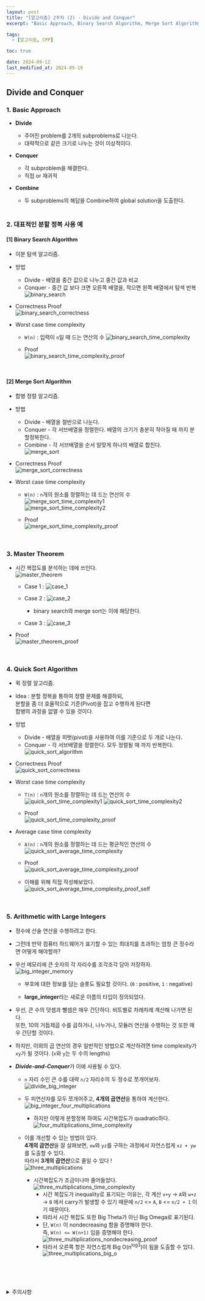 ```yaml
---
layout: post
title: "[알고리즘] 2주차 (2) - Divide and Conquer"
excerpt: "Basic Approach, Binary Search Algorithm, Merge Sort Algorithm, Master Theorem, Quick Sort Algorithm, Arithmetic with Large Integers"

tags:
  - [알고리즘, CPP]

toc: true

date: 2024-09-12
last_modified_at: 2024-09-19
---
```

## Divide and Conquer
### 1. Basic Approach
- **Divide**
  - 주어진 problem를 2개의 subproblems로 나눈다.  
  - 대략적으로 같은 크기로 나누는 것이 이상적이다.  

- **Conquer**
  - 각 subproblem을 해결한다.
  - 직접 or 재귀적  

- **Combine**
  - 두 subproblems의 해답을 Combine하여 global solution을 도출한다.  

  <br>

### 2. 대표적인 분할 정복 사용 예
#### [1] Binary Search Algorithm
- 이분 탐색 알고리즘.

- 방법
  - Divide - 배열을 중간 값으로 나누고 중간 값과 비교
  - Conquer - 중간 값 보다 크면 오른쪽 배열을, 작으면 왼쪽 배열에서 탐색 반복  
  ![binary_search][def2]

- Correctness Proof  
![binary_search_correctness][def13]

- Worst case time complexity  
  - `W(n)` : 입력이 `n`일 때 드는 연산의 수
  ![binary_search_time_complexity][def]  

  - Proof  
  ![binary_search_time_complexity_proof][def14]

<br>

#### [2] Merge Sort Algorithm
- 합병 정렬 알고리즘.  

- 방법
  - Divide - 배열을 절반으로 나눈다.  
  - Conquer - 각 서브배열을 정렬한다. 배열의 크기가 충분히 작아질 때 까지 분할정복한다.  
  - Combine - 각 서브배열을 순서 알맞게 하나의 배열로 합친다.  
  ![merge_sort][def3]  

- Correctness Proof  
![merge_sort_correctness][def15]  

- Worst case time complexity  
  - `W(n)` : `n`개의 원소를 정렬하는 데 드는 연산의 수  
  ![merge_sort_time_complexity1][def4]  
  ![merge_sort_time_complexity2][def5]  
  
  - Proof  
  ![merge_sort_time_complexity_proof][def16]

<br>  

### 3. Master Theorem
- 시간 복잡도를 분석하는 데에 쓰인다.  
![master_theorem][def6]  

  - Case 1 : ![case_1][def7]
  
  - Case 2 : ![case_2][def8]  
    - binary search와 merge sort는 이에 해당한다.  

  - Case 3 : ![case_3][def9]  

- Proof  
![master_theorem_proof][def17]

<br>

### 4. Quick Sort Algorithm
- 퀵 정렬 알고리즘.  

- Idea : 분할 정복을 통하여 정렬 문제를 해결하되,  
분할을 좀 더 효율적으로 기준(Pivot)을 잡고 수행하게 된다면  
합병의 과정을 없앨 수 있을 것이다.  

- 방법  
  - Divide - 배열을 피벗(pivot)을 사용하여 이를 기준으로 두 개로 나눈다.  
  - Conquer - 각 서브배열을 정렬한다. 모두 정렬될 때 까지 반복한다.  
  ![quick_sort_algorithm][def10]  

- Correctness Proof  
![quick_sort_correctness][def18]  

- Worst case time complexity  
  - `T(n)` : `n`개의 원소를 정렬하는 데 드는 연산의 수  
  ![quick_sort_time_complexity1][def11]
  ![quick_sort_time_complexity2][def12]  
  
  - Proof  
  ![quick_sort_time_complexity_proof][def19]  

- Average case time complexity  
  - `A(n)` : `n`개의 원소를 정렬하는 데 드는 평균적인 연산의 수  
  ![quick_sort_average_time_complexity][def20]
  
  - Proof  
  ![quick_sort_average_time_complexity_proof][def21]  
  - 이해를 위해 직접 작성해보았다.  
  ![quick_sort_average_time_complexity_proof_self][def22]

  <br>

### 5. Arithmetic with Large Integers  
- 정수에 산술 연산을 수행하려고 한다.  

- 그런데 만약 컴퓨터 하드웨어가 표기할 수 있는 최대치를 초과하는 엄청 큰 정수라면 어떻게 해야할까?  

- 우선 메모리에 큰 숫자의 각 자리수를 조각조각 담아 저장하자.  
![big_integer_memory][def23]  

  - 부호에 대한 정보를 담는 슬롯도 필요할 것이다. (`0` : positive, `1` : negative)  

  - **large_integer**라는 새로운 이름의 타입이 정의되었다.  

- 우선, 큰 수의 덧셈과 뺄셈은 매우 간단하다. 비트별로 차례차례 계산해 나가면 된다.  
또한, 10의 거듭제곱 수를 곱하거나, 나누거나, 모듈러 연산을 수행하는 것 또한 매우 간단할 것이다.  

- 하지만, 이외의 곱 연산의 경우 일반적인 방법으로 계산하려면 time complexity가 `xy`가 될 것이다. (`x`와 `y`는 두 수의 lengths)

- ***Divide-and-Conquer***가 이에 사용될 수 있다.  

  - `n` 자리 수인 큰 수를 대략 `n/2` 자리수의 두 정수로 쪼개어보자.  
  ![divide_big_integer][def24]  

  - 두 피연산자를 모두 쪼개어주고, **4개의 곱연산**을 통하여 계산한다.  
  ![big_integer_four_multiplications][def25]  

    - 하지만 이렇게 분할정복 하여도 시간복잡도가 quadratic하다.  
    ![four_multiplications_time_complexity][def26]  

  - 이를 개선할 수 있는 방법이 있다.  
  **4개의 곱연산**을 잘 살펴보면, `xw`와 `yz`를 구하는 과정에서 자연스럽게 `xz + yw`를 도출할 수 있다.  
  따라서 **3개의 곱연산**으로 줄일 수 있다 !  
  ![three_multiplications][def27]  

    - 시간복잡도가 조금이나마 줄어들었다.  
    ![three_multiplications_time_complexity][def28]  
      - 시간 복잡도가 inequality로 표기되는 이유는, 각 계산 `x+y` -> `A`와 `w+z` -> `B` 에서 carry가 발생할 수 있기 때문에 `n/2` <= `A`, `B` <= `n/2 + 1` 이기 때문이다.  
      - 따라서 시간 복잡도 또한 Big Theta가 아닌 Big Omega로 표기된다.  
      - 단, `W(n)` 이 nondecreasing 함을 증명해야 한다.  
      즉, `W(n) <= W(n+1)` 임을 증명해야 한다.  
      ![three_multiplications_nondecreasing_proof][def29]
      - 따라서 오른쪽 항은 자연스럽게 Big O(n<sup>log3</sup>)이 됨을 도출할 수 있다.  
      ![three_multiplications_big_o][def30]

<br>
<br>
<br>
<br>
<details>
<summary>주의사항</summary>
<div markdown=   "1">

이 포스팅은 강원대학교 김도형 교수님의 알고리즘 수업을 들으며 내용을 정리 한 것입니다.  
수업 내용에 대한 저작권은 교수님께 있으니,  
다른 곳으로의 무분별한 내용 복사를 자제해 주세요.

</div>
</details> 

[def]: https://i.imgur.com/6AhXGm2.png
[def2]: https://i.imgur.com/jaN1uB3.png
[def3]: https://i.imgur.com/srwB0DO.png
[def4]: https://i.imgur.com/0G4wJJE.png
[def5]: https://i.imgur.com/QzBytpB.png
[def6]: https://i.imgur.com/Cywj1r6.png
[def7]: https://i.imgur.com/A5vSu9N.png
[def8]: https://i.imgur.com/wfuGI7C.png
[def9]: https://i.imgur.com/MlPdrNl.png
[def10]: https://i.imgur.com/t8OryYv.png
[def11]: https://i.imgur.com/uyLRE6H.png
[def12]: https://i.imgur.com/5D8avKk.png
[def13]: https://i.imgur.com/61hrdne.png
[def14]: https://i.imgur.com/MTXoFHC.png
[def15]: https://i.imgur.com/DFUnnTH.png
[def16]: https://i.imgur.com/hfcjuJu.png
[def17]: https://i.imgur.com/kPV6Eb3.png
[def18]: https://i.imgur.com/MWvP6j3.png
[def19]: https://i.imgur.com/FRtBwE3.png
[def20]: https://i.imgur.com/vPUANBP.png
[def21]: https://i.imgur.com/g8OWW5r.png
[def22]: https://i.imgur.com/AKI1E9b.jpeg
[def23]: https://i.imgur.com/7joc0Jx.png
[def24]: https://i.imgur.com/4AvBlWC.png
[def25]: https://i.imgur.com/Te8vXOX.png
[def26]: https://i.imgur.com/c3YqQv7.png
[def27]: https://i.imgur.com/diISG3W.png
[def28]: https://i.imgur.com/3nPetaH.png
[def29]: https://i.imgur.com/dS4SIY9.jpeg
[def30]: https://i.imgur.com/WbrudZA.png